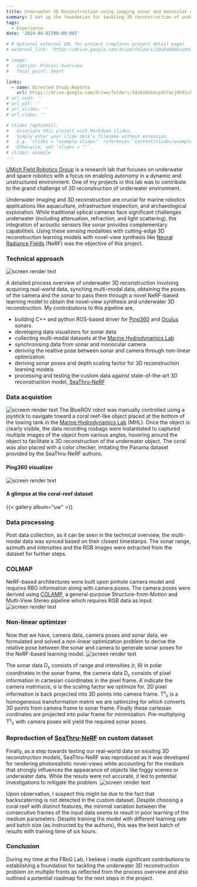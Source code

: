 ```yaml
---
title: Underwater 3D Reconstruction using imaging sonar and monocular using Deep Learning models
summary: I set up the foundation for tackling 3D reconstruction of underwater environment by employing state-of-the-art Neural Implicit Representation models. This involved fusing monocular camera and multibeam sonar data, developing sensor drivers for real-world data acquisition, synchronizing sensor data, generating sonar poses for custom dataset, creating a ROS-based data collection visualizer, and reproducing 3D reconstruction deep learning model baselines on custom dataset.
tags:
  - Experience
date: '2024-04-01T00:00:00Z'

# # Optional external URL for project (replaces project detail page).
# external_link: 'https://drive.google.com/drive/folders/1QiKoDUbkspXU7acjHh91cRRhuZhNsnxe'

# image:
#   caption: Process Overview
#   focal_point: Smart

links:
  - name: Directed Study Reports
    url: https://drive.google.com/drive/folders/1QiKoDUbkspXU7acjHh91cRRhuZhNsnxe
# url_code: ''
# url_pdf: ''
# url_slides: ''
# url_video: ''

# Slides (optional).
#   Associate this project with Markdown slides.
#   Simply enter your slide deck's filename without extension.
#   E.g. `slides = "example-slides"` references `content/slides/example-slides.md`.
#   Otherwise, set `slides = ""`.
# slides: example
---
```

[UMich Field Robotics Group](https://fieldrobotics.engin.umich.edu/) is a research lab that focuses on underwater and space robotics with a focus on enabling autonomy in a dynamic and unstructured environment. One of my projects in this lab was to contribute to the grand challenge of 3D reconstruction of underwater environment. 

Underwater imaging and 3D reconstruction are crucial for marine robotics applications like aquaculture, infrastructure inspection, and archaeological exploration. While traditional optical cameras face significant challenges underwater (including attenuation, refraction, and light scattering), the integration of acoustic sensors like sonar provides complementary capabilities. Using these sensing modalities with cutting-edge 3D reconstruction learning models with novel-view synthesis like [Neural Radiance Fields](https://arxiv.org/abs/2003.08934) (NeRF) was the objective of this project. 

### Technical approach
![screen render text](coloredOV.png "Process overview: the boxes shaded in green indicate the progress and my contributions")

A detailed process overview of underwater 3D reconstruction involving acquiring real-world data, synching multi-modal data, obtaining the poses of the camera and the sonar to pass them through a novel NeRF-based learning model to obtain the novel-view synthesis and underwater 3D reconstruction. My controbutions to this pipeline are,
- building C++ and python ROS-based driver for [Ping360](https://bluerobotics.com/store/sonars/imaging-sonars/ping360-sonar-r1-rp/) and [Oculus](https://www.blueprintsubsea.com/oculus/oculus-m-series) sonars
- developing data visualizers for sonar data
- collecting multi-modal datasets at the [Marine Hydrodynamics Lab](https://mhl.engin.umich.edu/)
- synchronising data from sonar and monocular camera
- deriving the realtive pose between sonar and camera through non-linear optimization
- deriving sonar poses and depth scaling factor for 3D reconstruction learning models 
- processing and testing the custom data against state-of-the-art 3D reconstruction model, [SeaThru-NeRF](https://sea-thru-nerf.github.io/)
<!-- - reproduced and tweaked [Neusis](https://rpl.ri.cmu.edu/neusis/) for faster learning of the implicit surface while reducing noise and eliminating outliers with simulated data. -->

### Data acquistion
![screem render text](mhlTesting.jpeg "BlueROV underwater robot used for data acquistion")
The BlueROV robot was manually controlled using a joystick to navigate toward a coral reef-like object placed at the bottom of the towing tank in the [Marine Hydrodynamics Lab](https://mhl.engin.umich.edu/) (MHL). Once the object is clearly visible, the data recording rosbags were instantiated to captured multiple images of the object from various angles, hovering around the object to facilitate a 3D reconstruction of the underwater object. The coral was also placed with a color checker, imitating the Panama dataset provided by the SeaThru-NeRF authors.

#### Ping360 visualizer
![screen render text](viz.png "Sonar data visualized as LaserScan and MarkerArray in real-time during data collection")

#### A glimpse at the coral-reef dataset
{{< gallery album="uw" >}}
<!-- /workspaces/niba.github.io/assets/media/albums/uw3D -->

### Data processing
Post data collection, as it can be seen in the technical overview, the multi-modal data was synced based on their closest timestanps. The sonar range, azimuth and intensities and the RGB images were extracted from the dataset for further steps.  

### COLMAP
NeRF-based architectures were built upon pinhole camera model and requires RBG information along with camera poses. The camera poses were derived using [COLAMP](https://colmap.github.io/), a general-purpose Structure-from-Motion and Multi-View Stereo pipeline which requires RGB data as input. 
![screen render text](cameraPose.png "Visualization of camera poses derived using COLMAP")

### Non-linear optimizer
Now that we have, camera data, camera poses and sonar data, we formulated and solved a non-linear optimization problem to derive the relative pose between the sonar and camera to generate sonar poses for the NeRF-based learning model. 
![screen render text](eqn.png)

The sonar data D<sub>s</sub> consists of range and intensities (r, &theta;) in polar coordinates in the sonar frame, the camera data D<sub>c</sub> consists of pixel information in cartesian coordinates in the pixel frame. _K_ indicate the camera instrinscis, &alpha; is the scaling factor we optimize for. 2D pixel information is back projected into 3D points into camera frame. T<sup>s</sup><sub>c</sub> is a homogeneous transformation matrix we are optimizing for which converts 3D points from camera frame to sonar frame. Finally these cartesian cordinates are projected into polar frame for minimization. Pre-multiplying T<sup>s</sup><sub>c</sub> with camera poses will yield the required sonar poses.  

### Reproduction of [SeaThru-NeRF](https://sea-thru-nerf.github.io/) on custom dataset
Finally, as a step towards testing our real-world data on exisitng 3D reconstruction models, SeaThru-NeRF was reproduced as it was developed for rendering photorealistic novel-views while accounting for the medium that strongly influences the appearance of objects like foggy scenes or underwater data. While the resuts were not accurate, it led to potential investigations to mitigate the problem.
![screen render text](seaThruRes.png "Reproduction results of SeaThru-NeRF for Panama (provided by the author) and MHL (acquired) datasets") 

Upon observation, I suspect this might be due to the fact that backscaterring is not detected in the custom dataset. Despite choosing a coral reef with distinct features, the minimal variation between the consecutive frames of the input data seems to result in poor learning of the medium parameters. Despite training the model with different learning rate and batch size (as instructed by the authors), this was the best batch of results with training time of six hours. 

<!-- ### [Neusis](https://rpl.ri.cmu.edu/neusis/)
Another baselinne chosen to be compared against was Neusis since the authors used MLPs to 3D reconstruct underwater objects using imaging sonar data. Neusis was reproduced using HoloOcean simulated dataset provided by the authors. The distance fi
![screen render text](neusis_rep.png "Comparison between the simulated groundtruth data, published results and the reproduced results of three different classes")

#### Truncated Signed Distance Function (TSDF)
The models was experimented with to increase the learning rate by replacing the Signed Distance Function (SDF) with [TSDF](https://link.springer.com/content/pdf/10.1007/978-3-319-11755-3_40.pdf). SDF represents a 3D object as a continuous function in space. SDF returns the signed distance from any point in space to the surface of the object (primitive). The output value of this function is always a floating-point number that can have three different meanings depending on the context.
- Zero: the point is located precisely on the surface of the primitive being rendered.
- Negative: the point is inside the primitive and smaller values indicates deeper points.
- Positive: the point is outside the primitive and larger values mean it is farther away from the primitive.

When SDF is truncated at _±t_, large distances are not relevant for surface reconstruction and a restriction at the range of the values can be utilized to reduce memory footprint. In the codebase, _truncation_distance_ variable was introduces and hypertuned to value 0.23 units. The following formulation was designed implemented in the code base.
![screen render text](tsdf.png "Designed formula leveraging TSDF")

where _tsdf<sub>i</sub>_  is the truncated signed distance of the _i<sup>th</sup>_ pixel, _d<sub>t</sub>_ is the truncated distance and _d<sub>s</sub>_ is the signed distance. The concept is to conveniently use _d<sub>t</sub>_ and _d<sub>s</sub>_ depending on the situation.

![screen render text](neusis.png "Extension of the 14° planeFull class. TSDF has overcome noise near the rear end of the plane at earlier epochs") -->

### Conclusion
During my time at the FRoG Lab, I believe I made significant contributions to establishing a foundation for tackling the underwater 3D reconstruction problem on multiple fronts as reflected from the process overview and also outlined a potential roadmap for the next steps in the project.